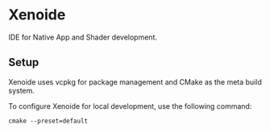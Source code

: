 
# Xenoide
IDE for Native App and Shader development.

## Setup
Xenoide uses vcpkg for package management and CMake as the meta build system.

To configure Xenoide for local development, use the following command:

```
cmake --preset=default
```